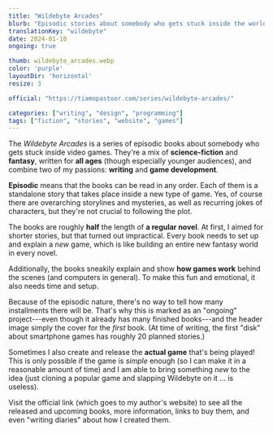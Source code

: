 ```yaml
---
title: "Wildebyte Arcades"
blurb: "Episodic stories about somebody who gets stuck inside the world of video games"
translationKey: "wildebyte"
date: 2024-01-10
ongoing: true

thumb: wildebyte_arcades.webp
color: 'purple'
layoutDir: 'horizontal'
resize: 3

official: "https://tiamopastoor.com/series/wildebyte-arcades/"

categories: ["writing", "design", "programming"]
tags: ["fiction", "stories", "website", "games"]
---
```


The _Wildebyte Arcades_ is a series of episodic books about somebody who gets stuck inside video games. They're a mix of **science-fiction** and **fantasy**, written for **all ages** (though especially younger audiences), and combine two of my passions: **writing** and **game development**.

**Episodic** means that the books can be read in any order. Each of them is a standalone story that takes place inside a new type of game. Yes, of course there are overarching storylines and mysteries, as well as recurring jokes of characters, but they're not crucial to following the plot.

The books are roughly **half** the length of **a regular novel**. At first, I aimed for shorter stories, but that turned out impractical. Every book needs to set up and explain a _new_ game, which is like building an entire new fantasy world in every novel. 

Additionally, the books sneakily explain and show **how games work** behind the scenes (and computers in general). To make this fun and emotional, it also needs time and setup.

Because of the episodic nature, there's no way to tell how many installments there will be. That's why this is marked as an "ongoing" project---even though it already has many finished books---and the header image simply the cover for the _first_ book. (At time of writing, the first "disk" about smartphone games has roughly 20 planned stories.)

Sometimes I also create and release the **actual game** that's being played! This is only possible if the game is _simple_ enough (so I can make it in a reasonable amount of time) and I am able to bring something _new_ to the idea (just cloning a popular game and slapping Wildebyte on it ... is useless).

Visit the official link (which goes to my author's website) to see all the released and upcoming books, more information, links to buy them, and even "writing diaries" about how I created them.
